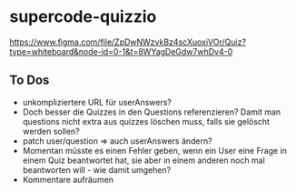 # supercode-quizzio

https://www.figma.com/file/ZpDwNWzvkBz4scXuoxiVOr/Quiz?type=whiteboard&node-id=0-1&t=8WYagDeGdw7whDv4-0

## To Dos

- unkompliziertere URL für userAnswers?
- Doch besser die Quizzes in den Questions referenzieren? Damit man questions nicht extra aus quizzes löschen muss, falls sie gelöscht werden sollen?
- patch user/question => auch userAnswers ändern?
- Momentan müsste es einen Fehler geben, wenn ein User eine Frage in einem Quiz beantwortet hat, sie aber in einem anderen noch mal beantworten will - wie damit umgehen?
- Kommentare aufräumen
